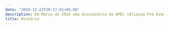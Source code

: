 ```yaml
---
date: "2019-12-23T20:17:01+06:00"
description: Em Março de 2019 uma missionária da APEC (Aliança Pro Evangelização das Crianças)  proveniente da província de Luanda viajou ao município do Soyo com o propósito de ensinar as crianças a palavra de Deus. O intuito era abrir uma classe de boas novas focada no evangelismo e discipulamento de crianças.A classe de boas novas alcançou 60 crianças. Durante o projeto de evangelização, a mesma apercebeu-se que haviam crianças maiores de 13 anos de idade que não sabiam ler nem escrever. Apos procurar saber a razão pela qual estas crianças não tinham acesso a educação a missionária recebeu a informação de que as mesmas não eram registadas e nem nunca haviam ingressado no ensino escolar. Aquando do seu regresso a Luanda a missionária partilhou a difícil condição das crianças do Soyo a uma irmã e amiga Cristã que prontamente ofereceu-se a doar anualmente o dinheiro para cobrir o custo financeiro da escola de 7 crianças. Devido a pandemia de 2019 a mesma irmã faleceu e foi levada a gloria celestial apos ser vitima de doença. Desde então muitos esforços tem sido feitos para ajudar manter as crianças residentes no Soyo dentro do ensino escolar. Por esta razão em Maio de 2022 surgiu a ideia de organizar-se o Bazar Beneficente Makuntima. 
title: História 
---
```


